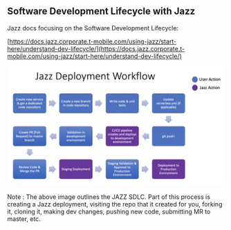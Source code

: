 ## Software Development Lifecycle with Jazz

Jazz docs focusing on the Software Development Lifecycle: 

[https://docs.jazz.corporate.t-mobile.com/using-jazz/start-here/understand-dev-lifecycle/](https://docs.jazz.corporate.t-mobile.com/using-jazz/start-here/understand-dev-lifecycle/)



![](jazz-sdlc.png)


Note : The above image outlines the JAZZ SDLC.  Part of this process is creating a Jazz deployment, visiting the repo that it created for you, forking it, cloning it, making dev changes, pushing new code, submitting MR to master, etc.  

 

